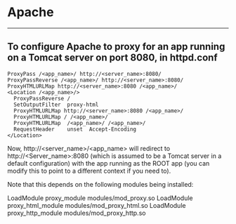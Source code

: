 # Apache
----------

## To configure Apache to proxy for an app running on a Tomcat server on port 8080, in **httpd.conf**

    ProxyPass /<app_name>/ http://<server_name>:8080/
    ProxyPassReverse /<app_name>/ http://<server_name>:8080/
    ProxyHTMLURLMap http://<server_name>:8080 /<app_name>/
    <Location /<app_name>/>
      ProxyPassReverse /
      SetOutputFilter  proxy-html
      ProxyHTMLURLMap http://<server_name>:8080 /<app_name>/
      ProxyHTMLURLMap / /<app_name>/
      ProxyHTMLURLMap  /<app_name>/ /<app_name>/
      RequestHeader    unset  Accept-Encoding
    </Location>

  Now, http://\<server_name>/\<app_name> will redirect to http://\<Server_name>:8080 (which is assumed to be a Tomcat
  server in a default configuration) with the app running as the ROOT app (you can modify this to point to a different
  context if you need to).

  Note that this depends on the following modules being installed:

  LoadModule proxy_module modules/mod_proxy.so
  LoadModule proxy_html_module modules/mod_proxy_html.so
  LoadModule proxy_http_module modules/mod_proxy_http.so
